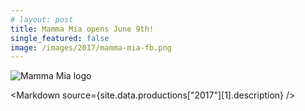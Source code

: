 ```yaml
---
# layout: post
title: Mamma Mia opens June 9th!
single_featured: false
image: /images/2017/mamma-mia-fb.png
---
```


<script lang="ts" context="module">
  import { load as p } from "../data/load"
  export const load = p
</script>

<script lang="ts">
  export let site

  import Markdown from "../../components/Markdown.svelte"

  let imagePath = `/images/2017/${site.data.productions["2017"][1].image}`
</script>

![Mamma Mia logo]({imagePath})

<Markdown source={site.data.productions["2017"][1].description} />
